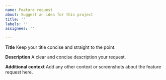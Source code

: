 ```yaml
---
name: Feature request
about: Suggest an idea for this project
title: ''
labels: ''
assignees: ''

---
```


**Title**
Keep your title concise and straight to the point.

**Description**
A clear and concise description your request.

**Additional context**
Add any other context or screenshots about the feature request here.
